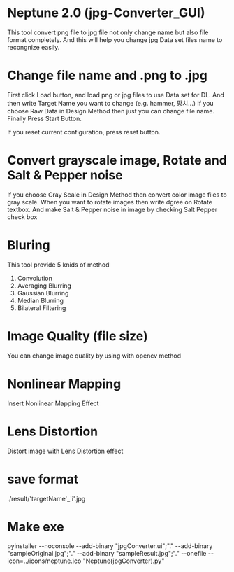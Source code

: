 # Neptune 2.0 (jpg-Converter_GUI)

This tool convert png file to jpg file not only change name but also file format completely.
And this will help you change jpg Data set files name to recongnize easily.

# Change file name and .png to .jpg
First click Load button, and load png or jpg files to use Data set for DL.
And then write Target Name you want to change (e.g. hammer, 망치...)
If you choose Raw Data in Design Method then just you can change file name.
Finally Press Start Button.

If you reset current configuration, press reset button.

# Convert grayscale image, Rotate and Salt & Pepper noise
If you choose Gray Scale in Design Method then convert color image files to gray scale.
When you want to rotate images then write dgree on Rotate textbox.
And make Salt & Pepper noise in image by checking Salt Pepper check box 

# Bluring
This tool provide 5 knids of method
1. Convolution
2. Averaging Blurring
3. Gaussian Blurring
4. Median Blurring
5. Bilateral Filtering

# Image Quality (file size)
You can change image quality by using with opencv method

# Nonlinear Mapping
Insert Nonlinear Mapping Effect

# Lens Distortion
Distort image with Lens Distortion effect

# save format
./result/'targetName'_'i'.jpg

# Make exe
pyinstaller --noconsole --add-binary "jpgConverter.ui";"." --add-binary "sampleOriginal.jpg";"." --add-binary "sampleResult.jpg";"." --onefile --icon=../icons/neptune.ico "Neptune(jpgConverter).py"

